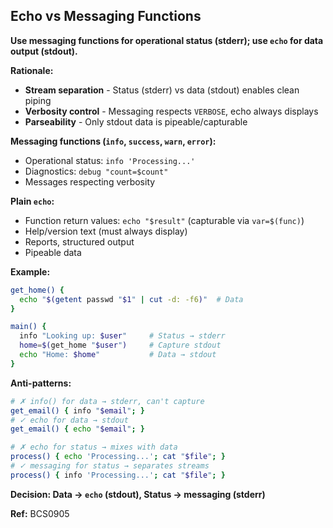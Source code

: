## Echo vs Messaging Functions

**Use messaging functions for operational status (stderr); use `echo` for data output (stdout).**

**Rationale:**
- **Stream separation** - Status (stderr) vs data (stdout) enables clean piping
- **Verbosity control** - Messaging respects `VERBOSE`, echo always displays
- **Parseability** - Only stdout data is pipeable/capturable

**Messaging functions (`info`, `success`, `warn`, `error`):**
- Operational status: `info 'Processing...'`
- Diagnostics: `debug "count=$count"`
- Messages respecting verbosity

**Plain `echo`:**
- Function return values: `echo "$result"` (capturable via `var=$(func)`)
- Help/version text (must always display)
- Reports, structured output
- Pipeable data

**Example:**
```bash
get_home() {
  echo "$(getent passwd "$1" | cut -d: -f6)"  # Data
}

main() {
  info "Looking up: $user"     # Status → stderr
  home=$(get_home "$user")     # Capture stdout
  echo "Home: $home"           # Data → stdout
}
```

**Anti-patterns:**
```bash
# ✗ info() for data → stderr, can't capture
get_email() { info "$email"; }
# ✓ echo for data → stdout
get_email() { echo "$email"; }

# ✗ echo for status → mixes with data
process() { echo 'Processing...'; cat "$file"; }
# ✓ messaging for status → separates streams
process() { info 'Processing...'; cat "$file"; }
```

**Decision: Data → `echo` (stdout), Status → messaging (stderr)**

**Ref:** BCS0905
